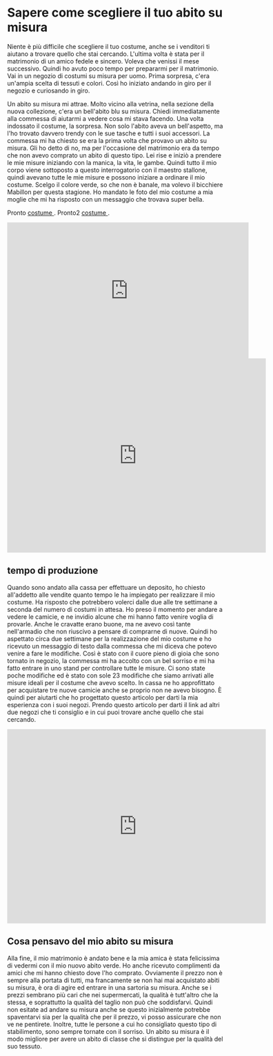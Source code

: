 <meta charset="UTF-8">
<html>
   <head>
       <title>Hello OSS! </title>
       <meta charset="utf-8">
   </head>
   
 <body>
<h1>
  Sapere come scegliere il tuo abito su misura
</h1>
Niente è più difficile che scegliere il tuo costume, anche se i venditori ti aiutano a trovare quello che stai cercando.
L'ultima volta è stata per il matrimonio di un amico fedele e sincero.
Voleva che venissi il mese successivo. Quindi ho avuto poco tempo per prepararmi per il matrimonio.
Vai in un negozio di costumi su misura per uomo. Prima sorpresa, c'era un'ampia scelta di tessuti e colori.
Così ho iniziato andando in giro per il negozio e curiosando in giro.

Un abito su misura mi attrae.
Molto vicino alla vetrina, nella sezione della nuova collezione, c'era un bell'abito blu su misura.
Chiedi immediatamente alla commessa di aiutarmi a vedere cosa mi stava facendo. Una volta indossato il costume, la sorpresa.
Non solo l'abito aveva un bell'aspetto, ma l'ho trovato davvero trendy con le sue tasche e tutti i suoi accessori.
La commessa mi ha chiesto se era la prima volta che provavo un abito su misura. Gli ho detto di no, ma per l'occasione del matrimonio era da tempo che non avevo comprato un abito di questo tipo.
Lei rise e iniziò a prendere le mie misure iniziando con la manica, la vita, le gambe.
Quindi tutto il mio corpo viene sottoposto a questo interrogatorio con il maestro stallone, quindi avevano tutte le mie misure e possono iniziare a ordinare il mio costume.
Scelgo il colore verde, so che non è banale, ma volevo il bicchiere Mabillon per questa stagione.
Ho mandato le foto del mio costume a mia moglie che mi ha risposto con un messaggio che trovava super bella.

Pronto  <a href="https://lapieceur.com/">costume </a> .
Pronto2  <a href="https://costumefr.s3.eu-central-1.amazonaws.com/englishcostume.html">costume </a> .

<iframe width="560" height="315" src="https://www.youtube.com/embed/fkE5AD7dccY" frameborder="0" allow="accelerometer; autoplay; clipboard-write; encrypted-media; gyroscope; picture-in-picture" allowfullscreen></iframe>

<iframe src="https://www.google.com/maps/embed?pb=!1m18!1m12!1m3!1d10556.797760241434!2d7.745952594886854!3d48.5868800181878!2m3!1f0!2f0!3f0!3m2!1i1024!2i768!4f13.1!3m3!1m2!1s0x4796c9b10198a43f%3A0x1b28c23f33587f61!2sSamson%20Costume%20sur%20mesure%20Strasbourg!5e0!3m2!1sen!2sfr!4v1615375869916!5m2!1sen!2sfr" width="600" height="450" style="border:0;" allowfullscreen="" loading="lazy">Costume sur mesure Strasbourg</iframe>
<h2>
  tempo di produzione
</h2>


Quando sono andato alla cassa per effettuare un deposito, ho chiesto all'addetto alle vendite quanto tempo le ha impiegato per realizzare il mio costume. Ha risposto che potrebbero volerci dalle due alle tre settimane a seconda del numero di costumi in attesa.
Ho preso il momento per andare a vedere le camicie, e ne invidio alcune che mi hanno fatto venire voglia di provarle.
Anche le cravatte erano buone, ma ne avevo così tante nell'armadio che non riuscivo a pensare di comprarne di nuove.
Quindi ho aspettato circa due settimane per la realizzazione del mio costume e ho ricevuto un messaggio di testo dalla commessa che mi diceva che potevo venire a fare le modifiche.
Così è stato con il cuore pieno di gioia che sono tornato in negozio, la commessa mi ha accolto con un bel sorriso e mi ha fatto entrare in uno stand per controllare tutte le misure.
Ci sono state poche modifiche ed è stato con sole 23 modifiche che siamo arrivati ​​alle misure ideali per il costume che avevo scelto.
In cassa ne ho approfittato per acquistare tre nuove camicie anche se proprio non ne avevo bisogno.
È quindi per aiutarti che ho progettato questo articolo per darti la mia esperienza con i suoi negozi.
Prendo questo articolo per darti il ​​link ad altri due negozi che ti consiglio e in cui puoi trovare anche quello che stai cercando.


<iframe src="https://www.google.com/maps/embed?pb=!1m18!1m12!1m3!1d2624.8215066217053!2d2.362315915895697!3d48.861613979287775!2m3!1f0!2f0!3f0!3m2!1i1024!2i768!4f13.1!3m3!1m2!1s0x47e66e06dcec28e7%3A0x49ee2211fe40f811!2sThe%20api%C3%A9ceur%20-%20Tailor!5e0!3m2!1sen!2sfr!4v1615375813463!5m2!1sen!2sfr" width="600" height="450" style="border:0;" allowfullscreen="" loading="lazy">Costume sur mesure Paris</iframe>



<h2>
  Cosa pensavo del mio abito su misura
</h2>
Alla fine, il mio matrimonio è andato bene e la mia amica è stata felicissima di vedermi con il mio nuovo abito verde.
Ho anche ricevuto complimenti da amici che mi hanno chiesto dove l'ho comprato.
Ovviamente il prezzo non è sempre alla portata di tutti, ma francamente se non hai mai acquistato abiti su misura, è ora di agire ed entrare in una sartoria su misura.
Anche se i prezzi sembrano più cari che nei supermercati, la qualità è tutt'altro che la stessa, e soprattutto la qualità del taglio non può che soddisfarvi.
Quindi non esitate ad andare su misura anche se questo inizialmente potrebbe spaventarvi sia per la qualità che per il prezzo, vi posso assicurare che non ve ne pentirete.
Inoltre, tutte le persone a cui ho consigliato questo tipo di stabilimento, sono sempre tornate con il sorriso. Un abito su misura è il modo migliore per avere un abito di classe che si distingue per la qualità del suo tessuto.
   </body>
 </html>

